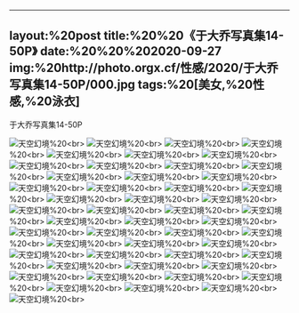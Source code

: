 ﻿---
layout:%20post
title:%20%20《于大乔写真集14-50P》
date:%20%20%202020-09-27
img:%20http://photo.orgx.cf/性感/2020/于大乔写真集14-50P/000.jpg
tags:%20[美女,%20性感,%20泳衣]
---

于大乔写真集14-50P



![天空幻境](http://photo.orgx.cf/性感/2020/于大乔写真集14-50P/001.jpg%20''天空幻境'')%20<br>
![天空幻境](http://photo.orgx.cf/性感/2020/于大乔写真集14-50P/002.jpg%20''天空幻境'')%20<br>
![天空幻境](http://photo.orgx.cf/性感/2020/于大乔写真集14-50P/003.jpg%20''天空幻境'')%20<br>
![天空幻境](http://photo.orgx.cf/性感/2020/于大乔写真集14-50P/004.jpg%20''天空幻境'')%20<br>
![天空幻境](http://photo.orgx.cf/性感/2020/于大乔写真集14-50P/005.jpg%20''天空幻境'')%20<br>
![天空幻境](http://photo.orgx.cf/性感/2020/于大乔写真集14-50P/006.jpg%20''天空幻境'')%20<br>
![天空幻境](http://photo.orgx.cf/性感/2020/于大乔写真集14-50P/007.jpg%20''天空幻境'')%20<br>
![天空幻境](http://photo.orgx.cf/性感/2020/于大乔写真集14-50P/008.jpg%20''天空幻境'')%20<br>
![天空幻境](http://photo.orgx.cf/性感/2020/于大乔写真集14-50P/009.jpg%20''天空幻境'')%20<br>
![天空幻境](http://photo.orgx.cf/性感/2020/于大乔写真集14-50P/010.jpg%20''天空幻境'')%20<br>
![天空幻境](http://photo.orgx.cf/性感/2020/于大乔写真集14-50P/011.jpg%20''天空幻境'')%20<br>
![天空幻境](http://photo.orgx.cf/性感/2020/于大乔写真集14-50P/012.jpg%20''天空幻境'')%20<br>
![天空幻境](http://photo.orgx.cf/性感/2020/于大乔写真集14-50P/013.jpg%20''天空幻境'')%20<br>
![天空幻境](http://photo.orgx.cf/性感/2020/于大乔写真集14-50P/014.jpg%20''天空幻境'')%20<br>
![天空幻境](http://photo.orgx.cf/性感/2020/于大乔写真集14-50P/015.jpg%20''天空幻境'')%20<br>
![天空幻境](http://photo.orgx.cf/性感/2020/于大乔写真集14-50P/016.jpg%20''天空幻境'')%20<br>
![天空幻境](http://photo.orgx.cf/性感/2020/于大乔写真集14-50P/017.jpg%20''天空幻境'')%20<br>
![天空幻境](http://photo.orgx.cf/性感/2020/于大乔写真集14-50P/018.jpg%20''天空幻境'')%20<br>
![天空幻境](http://photo.orgx.cf/性感/2020/于大乔写真集14-50P/019.jpg%20''天空幻境'')%20<br>
![天空幻境](http://photo.orgx.cf/性感/2020/于大乔写真集14-50P/020.jpg%20''天空幻境'')%20<br>
![天空幻境](http://photo.orgx.cf/性感/2020/于大乔写真集14-50P/021.jpg%20''天空幻境'')%20<br>
![天空幻境](http://photo.orgx.cf/性感/2020/于大乔写真集14-50P/022.jpg%20''天空幻境'')%20<br>
![天空幻境](http://photo.orgx.cf/性感/2020/于大乔写真集14-50P/023.jpg%20''天空幻境'')%20<br>
![天空幻境](http://photo.orgx.cf/性感/2020/于大乔写真集14-50P/024.jpg%20''天空幻境'')%20<br>
![天空幻境](http://photo.orgx.cf/性感/2020/于大乔写真集14-50P/025.jpg%20''天空幻境'')%20<br>
![天空幻境](http://photo.orgx.cf/性感/2020/于大乔写真集14-50P/026.jpg%20''天空幻境'')%20<br>
![天空幻境](http://photo.orgx.cf/性感/2020/于大乔写真集14-50P/027.jpg%20''天空幻境'')%20<br>
![天空幻境](http://photo.orgx.cf/性感/2020/于大乔写真集14-50P/028.jpg%20''天空幻境'')%20<br>
![天空幻境](http://photo.orgx.cf/性感/2020/于大乔写真集14-50P/029.jpg%20''天空幻境'')%20<br>
![天空幻境](http://photo.orgx.cf/性感/2020/于大乔写真集14-50P/030.jpg%20''天空幻境'')%20<br>
![天空幻境](http://photo.orgx.cf/性感/2020/于大乔写真集14-50P/031.jpg%20''天空幻境'')%20<br>
![天空幻境](http://photo.orgx.cf/性感/2020/于大乔写真集14-50P/032.jpg%20''天空幻境'')%20<br>
![天空幻境](http://photo.orgx.cf/性感/2020/于大乔写真集14-50P/033.jpg%20''天空幻境'')%20<br>
![天空幻境](http://photo.orgx.cf/性感/2020/于大乔写真集14-50P/034.jpg%20''天空幻境'')%20<br>
![天空幻境](http://photo.orgx.cf/性感/2020/于大乔写真集14-50P/035.jpg%20''天空幻境'')%20<br>
![天空幻境](http://photo.orgx.cf/性感/2020/于大乔写真集14-50P/036.jpg%20''天空幻境'')%20<br>
![天空幻境](http://photo.orgx.cf/性感/2020/于大乔写真集14-50P/037.jpg%20''天空幻境'')%20<br>
![天空幻境](http://photo.orgx.cf/性感/2020/于大乔写真集14-50P/038.jpg%20''天空幻境'')%20<br>
![天空幻境](http://photo.orgx.cf/性感/2020/于大乔写真集14-50P/039.jpg%20''天空幻境'')%20<br>
![天空幻境](http://photo.orgx.cf/性感/2020/于大乔写真集14-50P/040.jpg%20''天空幻境'')%20<br>
![天空幻境](http://photo.orgx.cf/性感/2020/于大乔写真集14-50P/041.jpg%20''天空幻境'')%20<br>
![天空幻境](http://photo.orgx.cf/性感/2020/于大乔写真集14-50P/042.jpg%20''天空幻境'')%20<br>
![天空幻境](http://photo.orgx.cf/性感/2020/于大乔写真集14-50P/043.jpg%20''天空幻境'')%20<br>
![天空幻境](http://photo.orgx.cf/性感/2020/于大乔写真集14-50P/044.jpg%20''天空幻境'')%20<br>
![天空幻境](http://photo.orgx.cf/性感/2020/于大乔写真集14-50P/045.jpg%20''天空幻境'')%20<br>
![天空幻境](http://photo.orgx.cf/性感/2020/于大乔写真集14-50P/046.jpg%20''天空幻境'')%20<br>
![天空幻境](http://photo.orgx.cf/性感/2020/于大乔写真集14-50P/047.jpg%20''天空幻境'')%20<br>
![天空幻境](http://photo.orgx.cf/性感/2020/于大乔写真集14-50P/048.jpg%20''天空幻境'')%20<br>
![天空幻境](http://photo.orgx.cf/性感/2020/于大乔写真集14-50P/049.jpg%20''天空幻境'')%20<br>
![天空幻境](http://photo.orgx.cf/性感/2020/于大乔写真集14-50P/050.jpg%20''天空幻境'')%20<br>